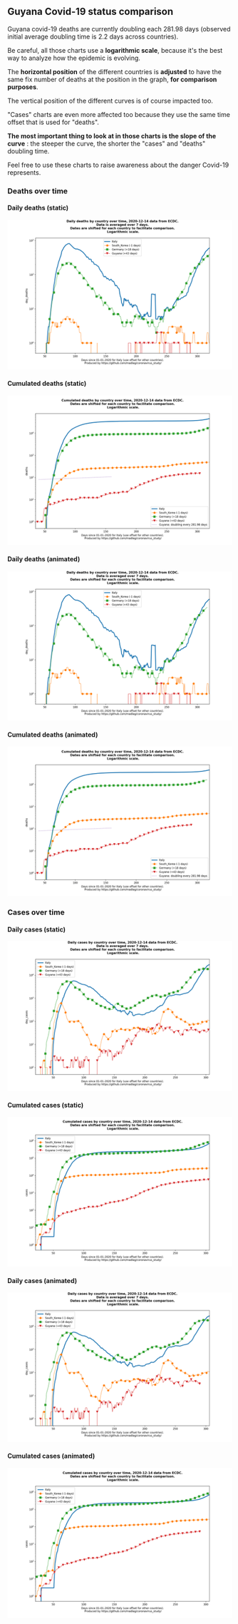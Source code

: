 ## Guyana Covid-19 status comparison 

Guyana covid-19 deaths are currently doubling each 281.98 days (observed initial average doubling time is 2.2 days across countries).



Be careful, all those charts use a **logarithmic scale**, because it's the best way to analyze how the epidemic is evolving.
 
The **horizontal position** of the different countries is **adjusted** to have the same fix number of deaths at the position in the graph, **for comparison purposes**.

The vertical position of the different curves is of course impacted too.

"Cases" charts are even more affected too because they use the same time offset that is used for "deaths".

**The most important thing to look at in those charts is the slope of the curve** : the steeper the curve, the shorter the "cases" and "deaths" doubling time.

Feel free to use these charts to raise awareness about the danger Covid-19 represents. 


 
### Deaths over time
 
#### Daily deaths (static)
![Guyana covid-19 daily deaths static chart](https://raw.githubusercontent.com/madlag/coronavirus_study/master/notebooks/graphs/2020-12-14/countries/Guyana/2020-12-14_Guyana_day_deaths.png "Guyana covid-19 day_deaths static chart")   
 
#### Cumulated deaths (static)
![Guyana covid-19 cumulated deaths static chart](https://raw.githubusercontent.com/madlag/coronavirus_study/master/notebooks/graphs/2020-12-14/countries/Guyana/2020-12-14_Guyana_deaths.png "Guyana covid-19 deaths static chart")   
 
#### Daily deaths (animated)
![Guyana covid-19 daily deaths animated chart](https://raw.githubusercontent.com/madlag/coronavirus_study/master/notebooks/graphs/2020-12-14/countries/Guyana/2020-12-14_Guyana_day_deaths.gif "Guyana covid-19 day_deaths animated chart")   
 
#### Cumulated deaths (animated)
![Guyana covid-19 cumulated deaths animated chart](https://raw.githubusercontent.com/madlag/coronavirus_study/master/notebooks/graphs/2020-12-14/countries/Guyana/2020-12-14_Guyana_deaths.gif "Guyana covid-19 deaths animated chart")   

 
### Cases over time
 
#### Daily cases (static)
![Guyana covid-19 daily cases static chart](https://raw.githubusercontent.com/madlag/coronavirus_study/master/notebooks/graphs/2020-12-14/countries/Guyana/2020-12-14_Guyana_day_cases.png "Guyana covid-19 day_cases static chart")   
 
#### Cumulated cases (static)
![Guyana covid-19 cumulated cases static chart](https://raw.githubusercontent.com/madlag/coronavirus_study/master/notebooks/graphs/2020-12-14/countries/Guyana/2020-12-14_Guyana_cases.png "Guyana covid-19 cases static chart")   
 
#### Daily cases (animated)
![Guyana covid-19 daily cases animated chart](https://raw.githubusercontent.com/madlag/coronavirus_study/master/notebooks/graphs/2020-12-14/countries/Guyana/2020-12-14_Guyana_day_cases.gif "Guyana covid-19 day_cases animated chart")   
 
#### Cumulated cases (animated)
![Guyana covid-19 cumulated cases animated chart](https://raw.githubusercontent.com/madlag/coronavirus_study/master/notebooks/graphs/2020-12-14/countries/Guyana/2020-12-14_Guyana_cases.gif "Guyana covid-19 cases animated chart")   

